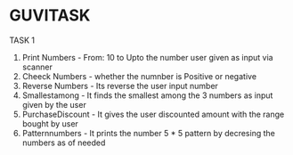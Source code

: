 # GUVITASK
TASK 1 
1. Print Numbers - From: 10 to Upto the number user given as input via scanner
2. Cheeck Numbers  - whether the numnber is Positive or negative
3. Reverse Numbers - Its reverse the user input number
4. Smallestamong - It finds the smallest among the 3 numbers as input given by the user
5. PurchaseDiscount - It gives the user discounted amount with the range bought by user
6. Patternnumbers - It prints the number 5 * 5 pattern by decresing the numbers as of needed 
